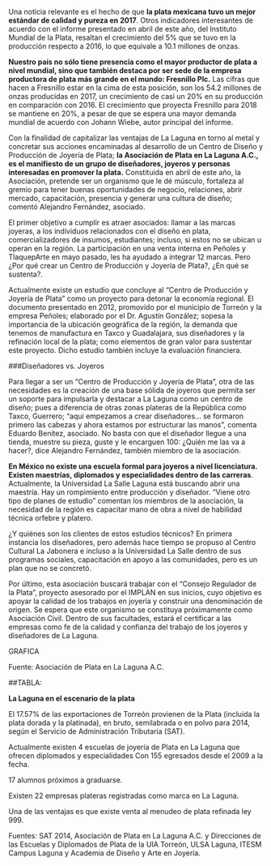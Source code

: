 
Una noticia relevante es el hecho de que **la plata mexicana tuvo un mejor estándar de calidad y pureza en 2017**. Otros indicadores interesantes de acuerdo con el informe presentado en abril de este año, del Instituto Mundial de la Plata, resaltan el crecimiento del 5% que se tuvo en la producción respecto a 2016, lo que equivale a 10.1 millones de onzas.

**Nuestro país no sólo tiene presencia como el mayor productor de plata a nivel mundial, sino que también destaca por ser sede de la empresa productora de plata más grande en el mundo: Fresnillo Plc.** Las cifras que hacen a Fresnillo estar en la cima de esta posición, son los 54.2 millones de onzas producidas en 2017,  un crecimiento de casi un 20% en su producción en comparación con 2016. El crecimiento que proyecta Fresnillo para 2018 se mantiene en 20%, a pesar de que se espera una mayor demanda mundial de acuerdo con Johann Wiebe, autor principal del informe.

Con la finalidad de capitalizar las ventajas de La Laguna en torno al metal y concretar sus acciones encaminadas al desarrollo de un Centro de Diseño y Producción de Joyería de Plata; **la Asociación de Plata en La Laguna A.C., es el manifiesto de un grupo de diseñadores, joyeros y personas interesadas en promover la plata.** Constituida en abril de este año, la Asociación, pretende ser un organismo que le dé músculo, fortaleza al gremio para tener buenas oportunidades de negocio, relaciones, abrir mercado, capacitación, presencia y generar una cultura de diseño; comentó Alejandro Fernández, asociado.

El primer objetivo a cumplir es atraer asociados: llamar a las marcas joyeras, a los individuos relacionados con el diseño en plata, comercializadores de insumos, estudiantes; incluso, si estos no se ubican u operan en la región. La participación en una venta interna en Peñoles y TlaquepArte en mayo pasado, les ha ayudado a integrar 12 marcas.
Pero ¿Por qué crear un Centro de Producción y Joyería de Plata?, ¿En qué se sustenta?.

Actualmente existe un estudio que concluye al “Centro de Producción y Joyería de Plata” como un proyecto para detonar la economía regional. El documento presentado en 2012, promovido por el municipio de Torreón y la empresa Peñoles; elaborado por el Dr. Agustín González; sopesa la importancia de la ubicación geográfica de la región, la demanda que tenemos de manufactura en Taxco y Guadalajara, sus diseñadores y la refinación local de la plata; como elementos de gran valor para sustentar este proyecto. Dicho estudio también incluye la evaluación financiera.

###Diseñadores vs. Joyeros

Para llegar a ser un “Centro de Producción y Joyería de Plata”, otra de las necesidades es la creación de una base sólida de joyeros que permita ser un soporte para impulsarla y destacar a La Laguna como un centro de diseño; pues a diferencia de otras zonas plateras de la República como Taxco, Guerrero; “aquí empezamos a crear diseñadores… se formaron primero las cabezas y ahora estamos por estructurar las manos”, comenta Eduardo Benítez, asociado.  No basta con que el diseñador llegue a una tienda, muestre su pieza, guste y le encarguen 100: ¿Quién me las va a hacer?, dice Alejandro Fernández, también miembro de la asociación.

**En México no existe una escuela formal para joyeros a nivel licenciatura. Existen maestrías, diplomados y especialidades dentro de las carreras**. Actualmente, la Universidad La Salle Laguna está buscando abrir una maestría. Hay un rompimiento entre producción y diseñador. “Viene otro tipo de planes de estudio” comentan los miembros de la asociación, la necesidad de la región es capacitar mano de obra a nivel de habilidad técnica orfebre y platero.

¿Y quiénes son los clientes de estos estudios técnicos? En primera instancia los diseñadores, pero además hace tiempo se propuso al Centro Cultural La Jabonera e incluso a la Universidad La Salle dentro de sus programas sociales, capacitación en apoyo a las comunidades, pero es un plan que no se concretó.

Por último, esta asociación buscará trabajar con el “Consejo Regulador de la Plata”, proyecto asesorado por el IMPLAN en sus inicios, cuyo objetivo es apoyar la calidad de los trabajos en joyería y construir una denominación de origen. Se espera que este organismo se constituya próximamente como Asociación Civil. Dentro de sus facultades,  estará el certificar a las empresas como fe de la calidad y confianza del trabajo de los joyeros y diseñadores de La Laguna.


GRAFICA

Fuente: Asociación de Plata en La Laguna A.C.


##TABLA:

**La Laguna en el escenario de la plata**

El 17.57% de las exportaciones de Torreón provienen de la Plata (incluida la plata dorada y la platinada), en bruto, semilabrada o en polvo para 2014, según el Servicio de Administración Tributaria (SAT).

Actualmente existen 4 escuelas de joyería de Plata en La Laguna que ofrecen diplomados y especialidades
Con 155 egresados desde el 2009 a la fecha.

17 alumnos próximos a graduarse.

Existen 22 empresas plateras registradas como marca en La Laguna.

Una de las ventajas es que existe venta al menudeo de plata refinada ley 999.

Fuentes: SAT 2014, Asociación de Plata en La Laguna A.C. y Direcciones de las Escuelas y Diplomados de Plata de la UIA Torreón, ULSA Laguna, ITESM Campus Laguna y Academia de Diseño y Arte en Joyería.
